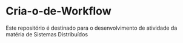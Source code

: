 # Cria-o-de-Workflow
Este repositório é destinado para o desenvolvimento de atividade da matéria de Sistemas Distribuídos

